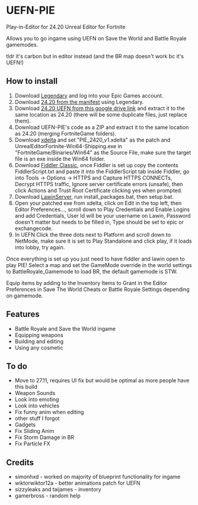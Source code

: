 # UEFN-PIE
 Play-in-Editor for 24.20 Unreal Editor for Fortnite

Allows you to go ingame using UEFN on Save the World and Battle Royale gamemodes.

tldr it's carbon but in editor instead (and the BR map doesn't work bc it's UEFN!)

## How to install

1. Download [Legendary](https://github.com/derrod/legendary) and log into your Epic Games account.
2. Download [24.20 from the manifest](https://github.com/polynite/fn-releases/blob/master/manifests/tmTvOoFm8OIjCeEGcEy5K-JduF6EvA.manifest) using Legendary.
3. Download [24.20 UEFN from this google drive link](https://drive.google.com/file/d/19Tf2c5O0ZAsjAWzwrpQBYgPszo9GQKQn/view?usp=sharing) and extract it to the same location as 24.20 (there will be some duplicate files, just replace them).
4. Download UEFN-PIE's code as a ZIP and extract it to the same location as 24.20 (merging FortniteGame folders).
5. Download [xdelta](https://www.romhacking.net/download/utilities/598/) and set "PIE_2420_v1.xdelta" as the patch and UnrealEditorFortnite-Win64-Shipping.exe in "FortniteGame/Binaries/Win64" as the Source File, make sure the target file is an exe inside the Win64 folder.
6. Download [Fiddler Classic](https://www.telerik.com/download/fiddler), once Fiddler is set up copy the contents FiddlerScript.txt and paste it into the FiddlerScript tab inside Fiddler, go into Tools -> Options -> HTTPS and Capture HTTPS CONNECTs, Decrypt HTTPS traffic, Ignore server certificate errors (unsafe), then click Actions and Trust Root Certificate clicking yes when prompted.
7. Download [LawinServer](https://github.com/Lawin0129/LawinServer), run install_packages.bat, then setup.bat.
8. Open your patched exe from xdelta, click on Edit in the top left, then Editor Preferences..., scroll down to Play Credentials and Enable Logins and add Credentials, User Id will be your username on Lawin, Password doesn't matter but needs to be filled in, Type should be set to epic or exchangecode.
9. In UEFN Click the three dots next to Platform and scroll down to NetMode, make sure it is set to Play Standalone and click play, if it loads into lobby, try again.

Once everything is set up you just need to have fiddler and lawin open to play PIE! Select a map and set the GameMode override in the world settings to BattleRoyale_Gamemode to load BR, the default gamemode is STW.

Equip items by adding to the Inventory Items to Grant in the Editor Preferences in Save The World Cheats or Battle Royale Settings depending on gamemode.

## Features
- Battle Royale and Save the World ingame
- Equipping weapons
- Building and editing
- Using any cosmetic

## To do
- Move to 27.11, requires UI fix but would be optimal as more people have this build
- Weapon Sounds
- Look into emoting
- Look into vehicles
- Fix funny anim when editing
- other stuff I forgot
- Gadgets
- Fix Sliding Anim
- Fix Storm Damage in BR
- Fix Particle FX

## Credits
- simonhxd - worked on majority of blueprint functionality for ingame
- wiktorwiktor12a - better animations patch for UEFN
- sizzyleaks and taijames - inventory
- gamerbross - random help
